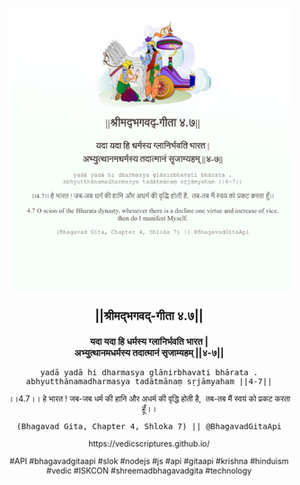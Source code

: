 <img src="../../asset/BG_4_7.png"/>
<center><h2>||श्रीमद्‍भगवद्‍-गीता ४.७||</h2>
<h3>यदा यदा हि धर्मस्य ग्लानिर्भवति भारत |<br/>अभ्युत्थानमधर्मस्य तदात्मानं सृजाम्यहम् ||४-७||</h3>
<pre>yadā yadā hi dharmasya glānirbhavati bhārata .<br/>abhyutthānamadharmasya tadātmānaṃ sṛjāmyaham ||4-7||</pre>
<p>।।4.7।। हे भारत ! जब-जब धर्म की हानि और अधर्म की वृद्धि होती है,  तब-तब मैं स्वयं को प्रकट करता हूँ।।</p>
<pre>(Bhagavad Gita, Chapter 4, Shloka 7) || @BhagavadGitaApi</pre><p>https://vedicscriptures.github.io/</p><p>#API #bhagavadgitaapi #slok #nodejs #js #api #gitaapi #krishna #hinduism #vedic #ISKCON #shreemadbhagavadgita #technology</p></center>